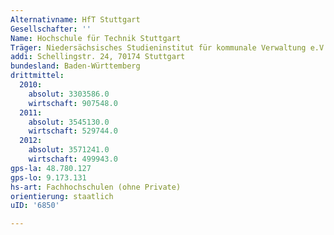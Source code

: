 ```yaml
---
Alternativname: HfT Stuttgart
Gesellschafter: ''
Name: Hochschule für Technik Stuttgart
Träger: Niedersächsisches Studieninstitut für kommunale Verwaltung e.V.
addi: Schellingstr. 24, 70174 Stuttgart
bundesland: Baden-Württemberg
drittmittel:
  2010:
    absolut: 3303586.0
    wirtschaft: 907548.0
  2011:
    absolut: 3545130.0
    wirtschaft: 529744.0
  2012:
    absolut: 3571241.0
    wirtschaft: 499943.0
gps-la: 48.780.127
gps-lo: 9.173.131
hs-art: Fachhochschulen (ohne Private)
orientierung: staatlich
uID: '6850'

---
```


